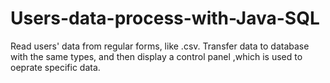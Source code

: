 # Users-data-process-with-Java-SQL
Read users' data from regular forms, like .csv. Transfer data to database with the same types, and then display a control panel ,which is used to oeprate specific data.

